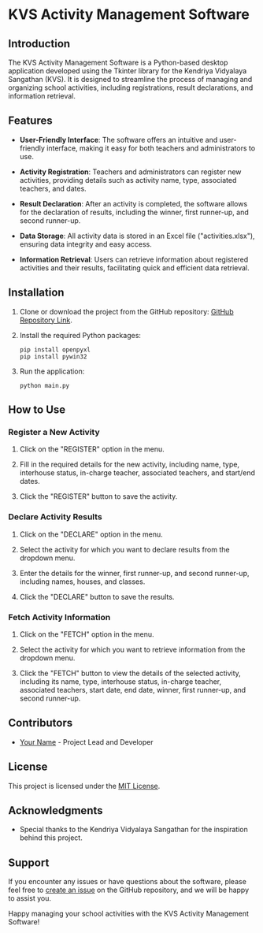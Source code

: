 # KVS Activity Management Software

## Introduction

The KVS Activity Management Software is a Python-based desktop application developed using the Tkinter library for the Kendriya Vidyalaya Sangathan (KVS). It is designed to streamline the process of managing and organizing school activities, including registrations, result declarations, and information retrieval.

## Features

- **User-Friendly Interface**: The software offers an intuitive and user-friendly interface, making it easy for both teachers and administrators to use.

- **Activity Registration**: Teachers and administrators can register new activities, providing details such as activity name, type, associated teachers, and dates.

- **Result Declaration**: After an activity is completed, the software allows for the declaration of results, including the winner, first runner-up, and second runner-up.

- **Data Storage**: All activity data is stored in an Excel file ("activities.xlsx"), ensuring data integrity and easy access.

- **Information Retrieval**: Users can retrieve information about registered activities and their results, facilitating quick and efficient data retrieval.

## Installation

1. Clone or download the project from the GitHub repository: [GitHub Repository Link](https://github.com/yourusername/kvs-activity-management).

2. Install the required Python packages:
   ```
   pip install openpyxl
   pip install pywin32
   ```

3. Run the application:
   ```
   python main.py
   ```

## How to Use

### Register a New Activity

1. Click on the "REGISTER" option in the menu.

2. Fill in the required details for the new activity, including name, type, interhouse status, in-charge teacher, associated teachers, and start/end dates.

3. Click the "REGISTER" button to save the activity.

### Declare Activity Results

1. Click on the "DECLARE" option in the menu.

2. Select the activity for which you want to declare results from the dropdown menu.

3. Enter the details for the winner, first runner-up, and second runner-up, including names, houses, and classes.

4. Click the "DECLARE" button to save the results.

### Fetch Activity Information

1. Click on the "FETCH" option in the menu.

2. Select the activity for which you want to retrieve information from the dropdown menu.

3. Click the "FETCH" button to view the details of the selected activity, including its name, type, interhouse status, in-charge teacher, associated teachers, start date, end date, winner, first runner-up, and second runner-up.

## Contributors

- [Your Name](https://github.com/yourusername) - Project Lead and Developer

## License

This project is licensed under the [MIT License](LICENSE).

## Acknowledgments

- Special thanks to the Kendriya Vidyalaya Sangathan for the inspiration behind this project.

## Support

If you encounter any issues or have questions about the software, please feel free to [create an issue](https://github.com/yourusername/kvs-activity-management/issues) on the GitHub repository, and we will be happy to assist you.

Happy managing your school activities with the KVS Activity Management Software!
